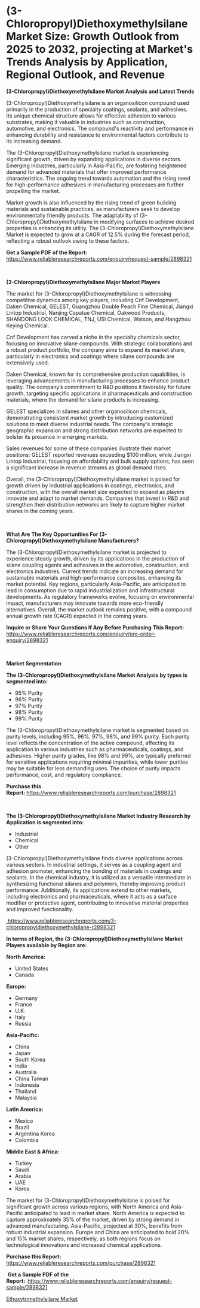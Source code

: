 <p><h1>(3-Chloropropyl)Diethoxymethylsilane Market Size: Growth Outlook from 2025 to 2032, projecting at Market's Trends Analysis by Application, Regional Outlook, and Revenue</h1></p><p><strong>(3-Chloropropyl)Diethoxymethylsilane Market Analysis and Latest Trends</strong></p>
<p><p>(3-Chloropropyl)Diethoxymethylsilane is an organosilicon compound used primarily in the production of specialty coatings, sealants, and adhesives. Its unique chemical structure allows for effective adhesion to various substrates, making it valuable in industries such as construction, automotive, and electronics. The compound's reactivity and performance in enhancing durability and resistance to environmental factors contribute to its increasing demand.</p><p>The (3-Chloropropyl)Diethoxymethylsilane market is experiencing significant growth, driven by expanding applications in diverse sectors. Emerging industries, particularly in Asia-Pacific, are fostering heightened demand for advanced materials that offer improved performance characteristics. The ongoing trend towards automation and the rising need for high-performance adhesives in manufacturing processes are further propelling the market.</p><p>Market growth is also influenced by the rising trend of green building materials and sustainable practices, as manufacturers seek to develop environmentally friendly products. The adaptability of (3-Chloropropyl)Diethoxymethylsilane in modifying surfaces to achieve desired properties is enhancing its utility. The (3-Chloropropyl)Diethoxymethylsilane Market is expected to grow at a CAGR of 12.5% during the forecast period, reflecting a robust outlook owing to these factors.</p></p>
<p><strong>Get a Sample PDF of the Report:&nbsp;</strong> <a href="https://www.reliableresearchreports.com/enquiry/request-sample/2898321?utm_campaign=3319&utm_medium=2&utm_source=Github&utm_content=ia&utm_term=15032025&utm_id=3-chloropropyldiethoxymethylsilane">https://www.reliableresearchreports.com/enquiry/request-sample/2898321</a></p>
<p>&nbsp;</p>
<p><strong>(3-Chloropropyl)Diethoxymethylsilane Major Market Players</strong></p>
<p><p>The market for (3-Chloropropyl)Diethoxymethylsilane is witnessing competitive dynamics among key players, including Cnf Development, Daken Chemical, GELEST, Guangzhou Double Peach Fine Chemical, Jiangxi Lintop Industrial, Nanjing Capatue Chemical, Oakwood Products, SHANDONG LOOK CHEMICAL, TNJ, USI Chemical, Watson, and Hangzhou Keying Chemical.</p><p>Cnf Development has carved a niche in the specialty chemicals sector, focusing on innovative silane compounds. With strategic collaborations and a robust product portfolio, the company aims to expand its market share, particularly in electronics and coatings where silane compounds are extensively used.</p><p>Daken Chemical, known for its comprehensive production capabilities, is leveraging advancements in manufacturing processes to enhance product quality. The company’s commitment to R&D positions it favorably for future growth, targeting specific applications in pharmaceuticals and construction materials, where the demand for silane products is increasing. </p><p>GELEST specializes in silanes and other organosilicon chemicals, demonstrating consistent market growth by introducing customized solutions to meet diverse industrial needs. The company's strategic geographic expansion and strong distribution networks are expected to bolster its presence in emerging markets.</p><p>Sales revenues for some of these companies illustrate their market positions: GELEST reported revenues exceeding $100 million, while Jiangxi Lintop Industrial, focusing on affordability and bulk supply options, has seen a significant increase in revenue streams as global demand rises.</p><p>Overall, the (3-Chloropropyl)Diethoxymethylsilane market is poised for growth driven by industrial applications in coatings, electronics, and construction, with the overall market size expected to expand as players innovate and adapt to market demands. Companies that invest in R&D and strengthen their distribution networks are likely to capture higher market shares in the coming years.</p></p>
<p>&nbsp;</p>
<p><strong>What Are The Key Opportunities For (3-Chloropropyl)Diethoxymethylsilane Manufacturers?</strong></p>
<p><p>The (3-Chloropropyl)Diethoxymethylsilane market is projected to experience steady growth, driven by its applications in the production of silane coupling agents and adhesives in the automotive, construction, and electronics industries. Current trends indicate an increasing demand for sustainable materials and high-performance composites, enhancing its market potential. Key regions, particularly Asia-Pacific, are anticipated to lead in consumption due to rapid industrialization and infrastructural developments. As regulatory frameworks evolve, focusing on environmental impact, manufacturers may innovate towards more eco-friendly alternatives. Overall, the market outlook remains positive, with a compound annual growth rate (CAGR) expected in the coming years.</p></p>
<p><strong>Inquire or Share Your Questions If Any Before Purchasing This Report:</strong> <a href="https://www.reliableresearchreports.com/enquiry/pre-order-enquiry/2898321?utm_campaign=3319&utm_medium=2&utm_source=Github&utm_content=ia&utm_term=15032025&utm_id=3-chloropropyldiethoxymethylsilane">https://www.reliableresearchreports.com/enquiry/pre-order-enquiry/2898321</a></p>
<p>&nbsp;</p>
<p><strong>Market Segmentation</strong></p>
<p><strong>The (3-Chloropropyl)Diethoxymethylsilane Market Analysis by types is segmented into:</strong></p>
<p><ul><li>95% Purity</li><li>96% Purity</li><li>97% Purity</li><li>98% Purity</li><li>99% Purity</li></ul></p>
<p><p>The (3-Chloropropyl)Diethoxymethylsilane market is segmented based on purity levels, including 95%, 96%, 97%, 98%, and 99% purity. Each purity level reflects the concentration of the active compound, affecting its application in various industries such as pharmaceuticals, coatings, and adhesives. Higher purity grades, like 98% and 99%, are typically preferred for sensitive applications requiring minimal impurities, while lower purities may be suitable for less demanding uses. The choice of purity impacts performance, cost, and regulatory compliance.</p></p>
<p><strong>Purchase this Report:&nbsp;</strong><a href="https://www.reliableresearchreports.com/purchase/2898321?utm_campaign=3319&utm_medium=2&utm_source=Github&utm_content=ia&utm_term=15032025&utm_id=3-chloropropyldiethoxymethylsilane">https://www.reliableresearchreports.com/purchase/2898321</a></p>
<p>&nbsp;</p>
<p><strong>The (3-Chloropropyl)Diethoxymethylsilane Market Industry Research by Application is segmented into:</strong></p>
<p><ul><li>Industrial</li><li>Chemical</li><li>Other</li></ul></p>
<p><p>(3-Chloropropyl)Diethoxymethylsilane finds diverse applications across various sectors. In industrial settings, it serves as a coupling agent and adhesion promoter, enhancing the bonding of materials in coatings and sealants. In the chemical industry, it is utilized as a versatile intermediate in synthesizing functional silanes and polymers, thereby improving product performance. Additionally, its applications extend to other markets, including electronics and pharmaceuticals, where it acts as a surface modifier or protective agent, contributing to innovative material properties and improved functionality.</p></p>
<p><a href="https://www.reliableresearchreports.com/3-chloropropyldiethoxymethylsilane-r2898321?utm_campaign=3319&utm_medium=2&utm_source=Github&utm_content=ia&utm_term=15032025&utm_id=3-chloropropyldiethoxymethylsilane">&nbsp;https://www.reliableresearchreports.com/3-chloropropyldiethoxymethylsilane-r2898321</a></p>
<p><strong>In terms of Region, the (3-Chloropropyl)Diethoxymethylsilane Market Players available by Region are:</strong></p>
<p>
    <p> <strong> North America: </strong>
        <ul>
            <li>United States</li>
            <li>Canada</li>
        </ul>
        </p> 
    <p> <strong> Europe: </strong>
        <ul>
            <li>Germany</li>
            <li>France</li>
            <li>U.K.</li>
            <li>Italy</li>
            <li>Russia</li>
        </ul>
        </p> 
    <p> <strong> Asia-Pacific: </strong>
        <ul>
            <li>China</li>
            <li>Japan</li>
            <li>South Korea</li>
            <li>India</li>
            <li>Australia</li>
            <li>China Taiwan</li>
            <li>Indonesia</li>
            <li>Thailand</li>
            <li>Malaysia</li>
        </ul>
        </p> 
    <p> <strong> Latin America: </strong>
        <ul>
            <li>Mexico</li>
            <li>Brazil</li>
            <li>Argentina Korea</li>
            <li>Colombia</li>
        </ul>
        </p> 
    <p> <strong> Middle East & Africa: </strong>
        <ul>
            <li>Turkey</li>
            <li>Saudi</li>
            <li>Arabia</li>
            <li>UAE</li>
            <li>Korea</li>
        </ul>
    </p>
    </p>
<p><p>The market for (3-Chloropropyl)Diethoxymethylsilane is poised for significant growth across various regions, with North America and Asia-Pacific anticipated to lead in market share. North America is expected to capture approximately 35% of the market, driven by strong demand in advanced manufacturing. Asia-Pacific, projected at 30%, benefits from robust industrial expansion. Europe and China are anticipated to hold 20% and 15% market shares, respectively, as both regions focus on technological innovations and increased chemical applications.</p></p>
<p><strong>Purchase this Report: </strong><a href="https://www.reliableresearchreports.com/purchase/2898321?utm_campaign=3319&utm_medium=2&utm_source=Github&utm_content=ia&utm_term=15032025&utm_id=3-chloropropyldiethoxymethylsilane">https://www.reliableresearchreports.com/purchase/2898321</a></p>
<p>&nbsp;<strong>Get a Sample PDF of the Report:&nbsp;&nbsp;</strong><a href="https://www.reliableresearchreports.com/enquiry/request-sample/2898321?utm_campaign=3319&utm_medium=2&utm_source=Github&utm_content=ia&utm_term=15032025&utm_id=3-chloropropyldiethoxymethylsilane">https://www.reliableresearchreports.com/enquiry/request-sample/2898321</a></p>
<p><strong></strong></p>
<p><p><a href="https://github.com/wakerizaak8g/Market-Research-Report-List-1/blob/main/ethoxytrimethylsilane-market.md?utm_campaign=3319&utm_medium=2&utm_source=Github&utm_content=ia&utm_term=15032025&utm_id=3-chloropropyldiethoxymethylsilane">Ethoxytrimethylsilane Market</a></p></p>